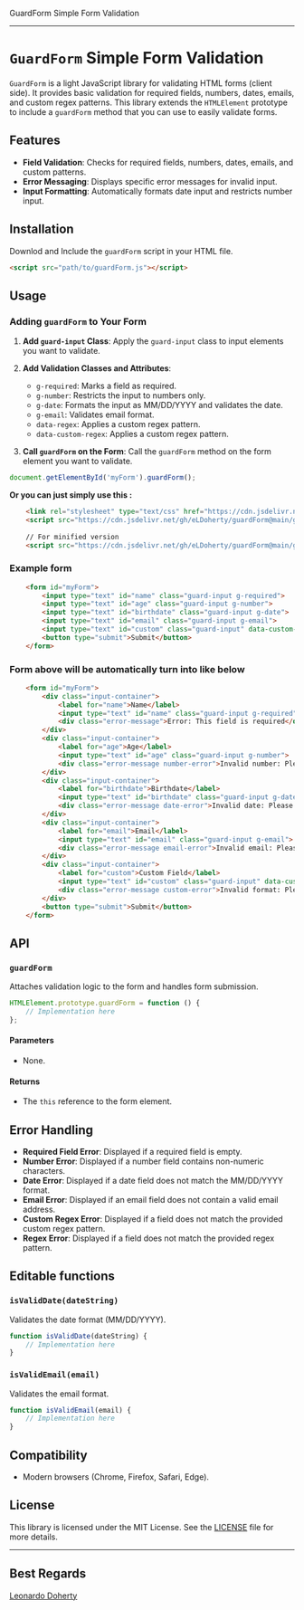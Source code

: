GuardForm Simple Form Validation

---

# `GuardForm` Simple Form Validation

`GuardForm` is a light JavaScript library for validating HTML forms (client side). It provides basic validation for required fields, numbers, dates, emails, and custom regex patterns. This library extends the `HTMLElement` prototype to include a `guardForm` method that you can use to easily validate forms.

## Features

- **Field Validation**: Checks for required fields, numbers, dates, emails, and custom patterns.
- **Error Messaging**: Displays specific error messages for invalid input.
- **Input Formatting**: Automatically formats date input and restricts number input.

## Installation

Downlod and Include the `guardForm` script in your HTML file. 

```html
<script src="path/to/guardForm.js"></script>
```

## Usage

### Adding `guardForm` to Your Form

1. **Add `guard-input` Class**: Apply the `guard-input` class to input elements you want to validate.
2. **Add Validation Classes and Attributes**:
   - `g-required`: Marks a field as required.
   - `g-number`: Restricts the input to numbers only.
   - `g-date`: Formats the input as MM/DD/YYYY and validates the date.
   - `g-email`: Validates email format.
   - `data-regex`: Applies a custom regex pattern.
   - `data-custom-regex`: Applies a custom regex pattern.

3. **Call `guardForm` on the Form**: Call the `guardForm` method on the form element you want to validate.

```javascript
document.getElementById('myForm').guardForm();
```

**Or you can just simply use this :**
```HTML 
    <link rel="stylesheet" type="text/css" href="https://cdn.jsdelivr.net/gh/eLDoherty/guardForm@main/style.css" />
	<script src="https://cdn.jsdelivr.net/gh/eLDoherty/guardForm@main/guardForm.js"></script>
	
	// For minified version
	<script src="https://cdn.jsdelivr.net/gh/eLDoherty/guardForm@main/guardForm.min.js"></script>
```

### Example form

```HTML 
    <form id="myForm">
        <input type="text" id="name" class="guard-input g-required">
        <input type="text" id="age" class="guard-input g-number">
        <input type="text" id="birthdate" class="guard-input g-date">
        <input type="text" id="email" class="guard-input g-email">
        <input type="text" id="custom" class="guard-input" data-custom-regex="^[a-zA-Z]+$">
        <button type="submit">Submit</button>
    </form>
```

### Form above will be automatically turn into like below

```HTML 
    <form id="myForm">
        <div class="input-container">
            <label for="name">Name</label>
            <input type="text" id="name" class="guard-input g-required">
            <div class="error-message">Error: This field is required</div>
        </div>
        <div class="input-container">
            <label for="age">Age</label>
            <input type="text" id="age" class="guard-input g-number">
            <div class="error-message number-error">Invalid number: Please enter a valid number</div>
        </div>
        <div class="input-container">
            <label for="birthdate">Birthdate</label>
            <input type="text" id="birthdate" class="guard-input g-date">
            <div class="error-message date-error">Invalid date: Please enter a valid date in the format MM/DD/YYYY</div>
        </div>
        <div class="input-container">
            <label for="email">Email</label>
            <input type="text" id="email" class="guard-input g-email">
            <div class="error-message email-error">Invalid email: Please enter a valid email address</div>
        </div>
        <div class="input-container">
            <label for="custom">Custom Field</label>
            <input type="text" id="custom" class="guard-input" data-custom-regex="^[a-zA-Z]+$">
            <div class="error-message custom-error">Invalid format: Please use the correct format</div>
        </div>
        <button type="submit">Submit</button>
    </form>
```

## API

### `guardForm`

Attaches validation logic to the form and handles form submission.

```javascript
HTMLElement.prototype.guardForm = function () {
    // Implementation here
};
```

#### Parameters

- None.

#### Returns

- The `this` reference to the form element.

## Error Handling

- **Required Field Error**: Displayed if a required field is empty.
- **Number Error**: Displayed if a number field contains non-numeric characters.
- **Date Error**: Displayed if a date field does not match the MM/DD/YYYY format.
- **Email Error**: Displayed if an email field does not contain a valid email address.
- **Custom Regex Error**: Displayed if a field does not match the provided custom regex pattern.
- **Regex Error**: Displayed if a field does not match the provided regex pattern.

## Editable functions

### `isValidDate(dateString)`

Validates the date format (MM/DD/YYYY).

```javascript
function isValidDate(dateString) {
    // Implementation here
}
```

### `isValidEmail(email)`

Validates the email format.

```javascript
function isValidEmail(email) {
    // Implementation here
}
```

## Compatibility

- Modern browsers (Chrome, Firefox, Safari, Edge).

## License

This library is licensed under the MIT License. See the [LICENSE](LICENSE) file for more details.

---

## Best Regards
[Leonardo Doherty](https://eldoherty.github.io/resume-portofolios/)